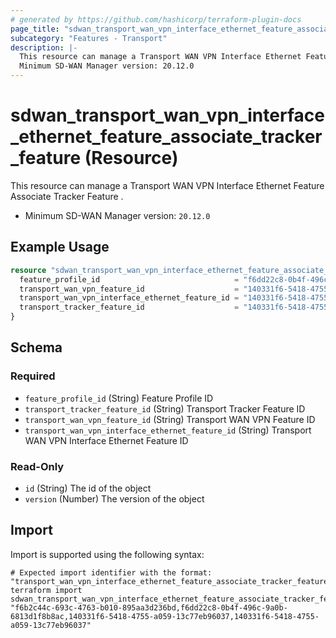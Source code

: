 ```yaml
---
# generated by https://github.com/hashicorp/terraform-plugin-docs
page_title: "sdwan_transport_wan_vpn_interface_ethernet_feature_associate_tracker_feature Resource - terraform-provider-sdwan"
subcategory: "Features - Transport"
description: |-
  This resource can manage a Transport WAN VPN Interface Ethernet Feature Associate Tracker Feature .
  Minimum SD-WAN Manager version: 20.12.0
---
```


# sdwan_transport_wan_vpn_interface_ethernet_feature_associate_tracker_feature (Resource)

This resource can manage a Transport WAN VPN Interface Ethernet Feature Associate Tracker Feature .
  - Minimum SD-WAN Manager version: `20.12.0`

## Example Usage

```terraform
resource "sdwan_transport_wan_vpn_interface_ethernet_feature_associate_tracker_feature" "example" {
  feature_profile_id                              = "f6dd22c8-0b4f-496c-9a0b-6813d1f8b8ac"
  transport_wan_vpn_feature_id                    = "140331f6-5418-4755-a059-13c77eb96037"
  transport_wan_vpn_interface_ethernet_feature_id = "140331f6-5418-4755-a059-13c77eb96037"
  transport_tracker_feature_id                    = "140331f6-5418-4755-a059-13c77eb96037"
}
```

<!-- schema generated by tfplugindocs -->
## Schema

### Required

- `feature_profile_id` (String) Feature Profile ID
- `transport_tracker_feature_id` (String) Transport Tracker Feature ID
- `transport_wan_vpn_feature_id` (String) Transport WAN VPN Feature ID
- `transport_wan_vpn_interface_ethernet_feature_id` (String) Transport WAN VPN Interface Ethernet Feature ID

### Read-Only

- `id` (String) The id of the object
- `version` (Number) The version of the object

## Import

Import is supported using the following syntax:

```shell
# Expected import identifier with the format: "transport_wan_vpn_interface_ethernet_feature_associate_tracker_feature_id,feature_profile_id,transport_wan_vpn_feature_id,transport_wan_vpn_interface_ethernet_feature_id"
terraform import sdwan_transport_wan_vpn_interface_ethernet_feature_associate_tracker_feature.example "f6b2c44c-693c-4763-b010-895aa3d236bd,f6dd22c8-0b4f-496c-9a0b-6813d1f8b8ac,140331f6-5418-4755-a059-13c77eb96037,140331f6-5418-4755-a059-13c77eb96037"
```
